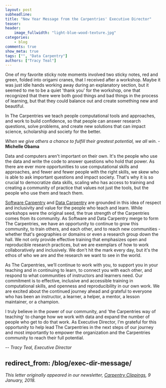 ```yaml
---
layout: post
subheadline:
title: "New Year Message from the Carpentries' Executive Director"
teaser:
header:
    image_fullwidth: "light-blue-wood-texture.jpg"
categories:
    - blog
comments: true
show_meta: true
tags: ["", "Data Carpentry"]
authors: ["Tracy Teal"]
---
```


One of my favorite sticky note moments involved two sticky notes, red and green, folded into origami cranes, that I received after a workshop. 
Maybe it was just idle hands working away during an explanatory section, but it seemed to me to be a quiet 'thank you' for the workshop, one that recognized that there were both good things and bad things in the process of learning, but that they could balance out and create something new and beautiful.

In The Carpentries we teach people computational tools and approaches, and work to build confidence, so that people can answer research questions,  solve problems, and create new solutions that can impact science, scholarship and society for the better.

*When we give others a chance to fulfill their greatest potential, we all win.* - **Michelle Obama**

Data and computers aren't important on their own. It's the people who use the data and write the code to answer questions who hold that power. As there are ever more opportunities to use computational skills and approaches, and fewer and fewer people with the right skills, we skew who is able to ask important questions and impact society. That's why it is so crucial to democratize data skills, scaling who has access to training and creating a community of practice that values not just the tools, but the people who use them and teach them.

[Software Carpentry](https://software-carpentry.org/) and [Data Carpentry](http://www.datacarpentry.org/) are grounded in this idea of respect and inclusivity and value for the people who teach and learn. While workshops were the original seed, the true strength of the Carpentries comes from its community. As Software and Data Carpentry merge to form The Carpentries, we have an opportunity to continue to grow this community, to train others, and each other, and to reach new communities - whether that's geographies or domains or even a research group down the hall. We not only provide effective training that emphasizes open and reproducible research practices, but we are exemplars of how to work collaboratively and inclusively. We don't hit the mark every day, but it's the ethos of who we are and the research we want to see in the world.

As The Carpentries, we’ll continue to work with you, to support you in your teaching and in continuing to learn, to connect you with each other, and respond to what communities of instructors and learners need. Our commitment is to effective, inclusive and accessible training in computational skills, and openness and reproducibility in our own work. We are excited about the continued journey ahead and grateful to everyone who has been an instructor, a learner, a helper, a mentor, a lesson maintainer, or a champion.

I truly believe in the power of our community, and 'the Carpentries way of teaching' to change how we work with data and expand the number of people who get to do that work. As Executive Director, I'm grateful for this opportunity to help lead The Carpentries in the next steps of our journey and most importantly to empower the organization and the Carpentries community to reach their full potential.

-- *Tracy Teal, Executive Director*

redirect_from: /blog/exec-dir-message/
---

*This letter originally appeared in our newsletter, [Carpentry Clippings](http://software-carpentry.us14.list-manage.com/subscribe?u=46d7513c798c6bd41e5f58f4a&id=50c3e6d6fe), 9 January, 2018.*
